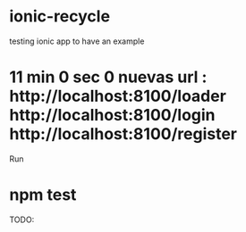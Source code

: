 # ionic-recycle
testing ionic app to have an example 

# 11 min 0 sec 0   nuevas url : http://localhost:8100/loader http://localhost:8100/login http://localhost:8100/register

Run 

# npm test 

TODO:


